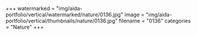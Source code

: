 +++
watermarked = "img/aida-portfolio/vertical/watermarked/nature/0136.jpg"
image = "img/aida-portfolio/vertical/thumbnails/nature/0136.jpg"
filename = "0136"
categories = "Nature"
+++